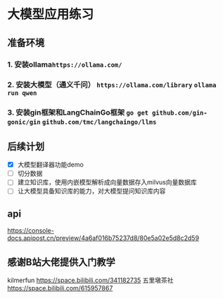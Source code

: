 # 大模型应用练习

## 准备环境

### 1. 安装ollama`https://ollama.com/`
### 2. 安装大模型（通义千问） `https://ollama.com/library` `ollama run qwen`
### 3. 安装gin框架和LangChainGo框架 `go get github.com/gin-gonic/gin` `github.com/tmc/langchaingo/llms`


## 后续计划

- [x] 大模型翻译器功能demo
- [ ] 切分数据
- [ ] 建立知识库，使用内嵌模型解析成向量数据存入milvus向量数据库
- [ ] 让大模型具备知识库的能力，对大模型提问知识库内容

## api
https://console-docs.apipost.cn/preview/4a6af016b75237d8/80e5a02e5d8c2d59

## 感谢B站大佬提供入门教学

kilmerfun <https://space.bilibili.com/341182735>
五里墩茶社 <https://space.bilibili.com/615957867>
